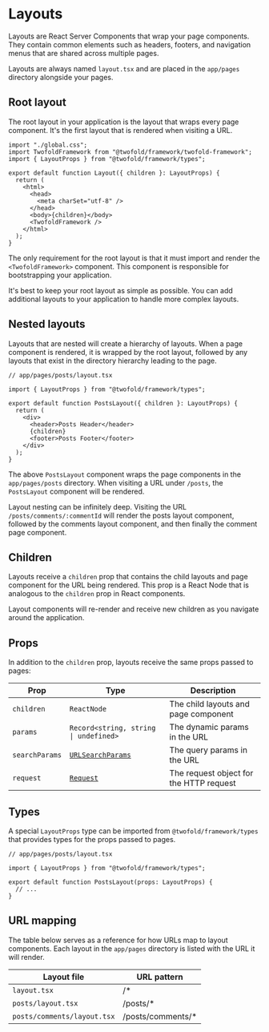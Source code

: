 # Layouts

Layouts are React Server Components that wrap your page components. They contain common elements such as headers, footers, and navigation menus that are shared across multiple pages.

Layouts are always named `layout.tsx` and are placed in the `app/pages` directory alongside your pages.

## Root layout

The root layout in your application is the layout that wraps every page component. It's the first layout that is rendered when visiting a URL.

```tsx
import "./global.css";
import TwofoldFramework from "@twofold/framework/twofold-framework";
import { LayoutProps } from "@twofold/framework/types";

export default function Layout({ children }: LayoutProps) {
  return (
    <html>
      <head>
        <meta charSet="utf-8" />
      </head>
      <body>{children}</body>
      <TwofoldFramework />
    </html>
  );
}
```

The only requirement for the root layout is that it must import and render the `<TwofoldFramework>` component. This component is responsible for bootstrapping your application.

It's best to keep your root layout as simple as possible. You can add additional layouts to your application to handle more complex layouts.

## Nested layouts

Layouts that are nested will create a hierarchy of layouts. When a page component is rendered, it is wrapped by the root layout, followed by any layouts that exist in the directory hierarchy leading to the page.

```tsx
// app/pages/posts/layout.tsx

import { LayoutProps } from "@twofold/framework/types";

export default function PostsLayout({ children }: LayoutProps) {
  return (
    <div>
      <header>Posts Header</header>
      {children}
      <footer>Posts Footer</footer>
    </div>
  );
}
```

The above `PostsLayout` component wraps the page components in the `app/pages/posts` directory. When visiting a URL under `/posts`, the `PostsLayout` component will be rendered.

Layout nesting can be infinitely deep. Visiting the URL `/posts/comments/:commentId` will render the posts layout component, followed by the comments layout component, and then finally the comment page component.

## Children

Layouts receive a `children` prop that contains the child layouts and page component for the URL being rendered. This prop is a React Node that is analogous to the `children` prop in React components.

Layout components will re-render and receive new children as you navigate around the application.

## Props

In addition to the `children` prop, layouts receive the same props passed to pages:

| Prop           | Type                                                                                  | Description                             |
| -------------- | ------------------------------------------------------------------------------------- | --------------------------------------- |
| `children`     | `ReactNode`                                                                           | The child layouts and page component    |
| `params`       | `Record<string, string \| undefined>`                                                 | The dynamic params in the URL           |
| `searchParams` | [`URLSearchParams`](https://developer.mozilla.org/en-US/docs/Web/API/URLSearchParams) | The query params in the URL             |
| `request`      | [`Request`](https://developer.mozilla.org/en-US/docs/Web/API/Request)                 | The request object for the HTTP request |

## Types

A special `LayoutProps` type can be imported from `@twofold/framework/types` that provides types for the props passed to pages.

```tsx
// app/pages/posts/layout.tsx

import { LayoutProps } from "@twofold/framework/types";

export default function PostsLayout(props: LayoutProps) {
  // ...
}
```

## URL mapping

The table below serves as a reference for how URLs map to layout components. Each layout in the `app/pages` directory is listed with the URL it will render.

| Layout file                 | URL pattern        |
| --------------------------- | ------------------ |
| `layout.tsx`                | /\*                |
| `posts/layout.tsx`          | /posts/\*          |
| `posts/comments/layout.tsx` | /posts/comments/\* |
